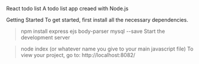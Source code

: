 React todo list
A todo list app creaed with Node.js 

Getting Started
To get started, first install all the necessary dependencies.

> npm install express ejs body-parser mysql --save
Start the development server

> node index (or whatever name you give to your main javascript file)
To view your project, go to: http://localhost:8082/
